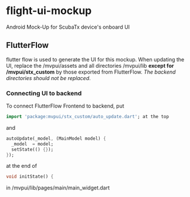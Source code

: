# flight-ui-mockup
Android Mock-Up for ScubaTx device's onboard UI

## FlutterFlow 

flutter flow is used to generate the UI for this mockup. When updating the UI, replace the /mvpui/assets and all directories /mvpui/lib **except for /mvpui/stx_custom** by those exported from FlutterFlow. *The backend directories should not be replaced*. 

### Connecting UI to backend
To connect FlutterFlow Frontend to backend, put 
```dart
import 'package:mvpui/stx_custom/auto_update.dart'; at the top
````
and 
```dart
autoUpdate(_model, (MainModel model) {
  _model  = model;
  setState(() {});
});
```
at the end of 
```dart
void initState() {
```
in /mvpui/lib/pages/main/main_widget.dart